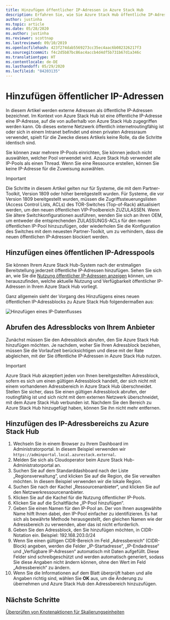 ```yaml
---
title: Hinzufügen öffentlicher IP-Adressen in Azure Stack Hub
description: Erfahren Sie, wie Sie Azure Stack Hub öffentliche IP-Adressen hinzufügen.
author: justinha
ms.topic: article
ms.date: 05/28/2020
ms.author: justinha
ms.reviewer: scottnap
ms.lastreviewed: 09/10/2019
ms.openlocfilehash: 423f274dab5569273cc35ec4aac6b082326217f3
ms.sourcegitcommit: f4c2d5b87bc86ac4accb4d4df5b731b67d1a346c
ms.translationtype: HT
ms.contentlocale: de-DE
ms.lasthandoff: 05/29/2020
ms.locfileid: "84203135"
---
```

# <a name="add-public-ip-addresses"></a>Hinzufügen öffentlicher IP-Adressen

In diesem Artikel werden externe Adressen als öffentliche IP-Adressen bezeichnet. Im Kontext von Azure Stack Hub ist eine öffentliche IP-Adresse eine IP-Adresse, auf die von außerhalb von Azure Stack Hub zugegriffen werden kann. Ob dieses externe Netzwerk öffentlich internetroutingfähig ist oder sich in einem Intranet befindet und einen privaten Adressraum verwendet, spielt für die Zwecke dieses Artikels keine Rolle, da die Schritte identisch sind. 

Sie können zwar mehrere IP-Pools einrichten, Sie können jedoch nicht auswählen, welcher Pool verwendet wird. Azure Stack Hub verwendet alle IP-Pools als einen Thread. Wenn Sie eine Ressource erstellen, können Sie keine IP-Adresse für die Zuweisung auswählen.

> [!IMPORTANT]
> Die Schritte in diesem Artikel gelten nur für Systeme, die mit dem Partner-Toolkit, Version 1809 oder höher bereitgestellt wurden. Für Systeme, die vor Version 1809 bereitgestellt wurden, müssen die Zugriffssteuerungslisten (Access Control Lists, ACLs) des TOR-Switches (Top-of-Rack) aktualisiert werden, um den neuen öffentlichen VIP-Poolbereich ZUZULASSEN. Wenn Sie ältere Switchkonfigurationen ausführen, wenden Sie sich an ihren OEM, um entweder die entsprechenden ZULASSUNGS-ACLs für den neuen öffentlichen IP-Pool hinzuzufügen, oder wiederholen Sie die Konfiguration des Switches mit dem neuesten Partner-Toolkit, um zu verhindern, dass die neuen öffentlichen IP-Adressen blockiert werden.

## <a name="add-a-public-ip-address-pool"></a>Hinzufügen eines öffentlichen IP-Adresspools
Sie können Ihrem Azure Stack Hub-System nach der erstmaligen Bereitstellung jederzeit öffentliche IP-Adressen hinzufügen. Sehen Sie sich an, wie Sie die [Nutzung öffentlicher IP-Adressen anzeigen](azure-stack-viewing-public-ip-address-consumption.md) können, um herauszufinden, welche aktuelle Nutzung und Verfügbarkeit öffentlicher IP-Adressen in Ihrem Azure Stack Hub vorliegt.

Ganz allgemein sieht der Vorgang des Hinzufügens eines neuen öffentlichen IP-Adressblocks zu Azure Stack Hub folgendermaßen aus:

 ![Hinzufügen eines IP-Datenflusses](media/azure-stack-add-ips/flow.svg)

## <a name="obtain-the-address-block-from-your-provider"></a>Abrufen des Adressblocks von Ihrem Anbieter
Zunächst müssen Sie den Adressblock abrufen, den Sie Azure Stack Hub hinzufügen möchten. Je nachdem, woher Sie Ihren Adressblock beziehen, müssen Sie die Vorlaufzeit berücksichtigen und diese mit der Rate abgleichen, mit der Sie öffentliche IP-Adressen in Azure Stack Hub nutzen.

> [!IMPORTANT]
> Azure Stack Hub akzeptiert jeden von Ihnen bereitgestellten Adressblock, sofern es sich um einen gültigen Adressblock handelt, der sich nicht mit einem vorhandenen Adressbereich in Azure Stack Hub überschneidet. Stellen Sie sicher, dass Sie einen gültigen Adressblock abrufen, der routingfähig ist und sich nicht mit dem externen Netzwerk überschneidet, mit dem Azure Stack Hub verbunden ist. Nachdem Sie den Bereich zu Azure Stack Hub hinzugefügt haben, können Sie ihn nicht mehr entfernen.

## <a name="add-the-ip-address-range-to-azure-stack-hub"></a>Hinzufügen des IP-Adressbereichs zu Azure Stack Hub

1. Wechseln Sie in einem Browser zu Ihrem Dashboard im Administratorportal. In diesem Beispiel verwenden wir `https://adminportal.local.azurestack.external`.
2. Melden Sie sich als Cloudoperator beim Azure Stack Hub-Administratorportal an.
3. Suchen Sie auf dem Standarddashboard nach der Liste „Regionsverwaltung“, und klicken Sie auf die Region, die Sie verwalten möchten. In diesem Beispiel verwenden wir die lokale Region.
4. Suchen Sie nach der Kachel „Ressourcenanbieter“, und klicken Sie auf den Netzwerkressourcenanbieter.
5. Klicken Sie auf die Kachel für die Nutzung öffentlicher IP-Pools.
6. Klicken Sie auf die Schaltfläche „IP-Pool hinzufügen“.
7. Geben Sie einen Namen für den IP-Pool an. Der von Ihnen ausgewählte Name hilft Ihnen dabei, den IP-Pool einfacher zu identifizieren. Es hat sich als bewährte Methode herausgestellt, den gleichen Namen wie der Adressbereich zu verwenden, aber das ist nicht erforderlich.
8. Geben Sie den Adressblock, den Sie hinzufügen möchten, in CIDR-Notation ein. Beispiel: 192.168.203.0/24
9. Wenn Sie einen gültigen CIDR-Bereich im Feld „Adressbereich“ (CIDR-Block) angeben, werden die Felder „IP-Startadresse“, „IP-Endadresse“ und „Verfügbare IP-Adressen“ automatisch mit Daten aufgefüllt. Diese Felder sind schreibgeschützt und werden automatisch generiert, sodass Sie diese Angaben nicht ändern können, ohne den Wert im Feld „Adressbereich“ zu ändern.
10. Wenn Sie die Informationen auf dem Blatt überprüft haben und alle Angaben richtig sind, wählen Sie **OK** aus, um die Änderung zu übernehmen und Azure Stack Hub den Adressbereich hinzuzufügen.


## <a name="next-steps"></a>Nächste Schritte 
[Überprüfen von Knotenaktionen für Skalierungseinheiten](azure-stack-node-actions.md)
